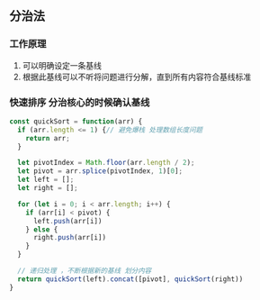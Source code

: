 ## 分治法

### 工作原理
1. 可以明确设定一条基线
2. 根据此基线可以不听将问题进行分解，直到所有内容符合基线标准

### 快速排序 分治核心的时候确认基线

```js
const quickSort = function(arr) {
  if (arr.length <= 1) {// 避免爆栈 处理数组长度问题
    return arr;
  }

  let pivotIndex = Math.floor(arr.length / 2);
  let pivot = arr.splice(pivotIndex, 1)[0];
  let left = [];
  let right = [];

  for (let i = 0; i < arr.length; i++) {
    if (arr[i] < pivot) {
      left.push(arr[i])
    } else {
      right.push(arr[i])
    }
  }

  // 递归处理 ，不断根据新的基线 划分内容
  return quickSort(left).concat([pivot], quickSort(right))
}
```
